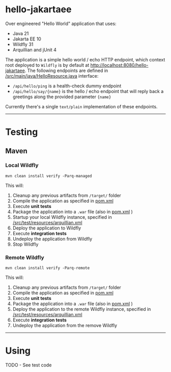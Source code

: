 # hello-jakartaee
Over engineered "Hello World" application that uses:
* Java 21
* Jakarta EE 10
* Wildfly 31
* Arquillian and jUnit 4

The application is a simple hello world / echo HTTP endpoint, which context root deployed to `Wildfly` is by default at <http://localhost:8080/hello-jakartaee>.
The following endpoints are defined in [/src/main/java/HelloResource.java](https://github.com/guilhermetrovo/hello-jakartaee/blob/main/src/main/java/ca/trovo/hello/HelloResource.java) interface: 
- `/api/hello/ping` is a health-check dummy endpoint
- `/api/hello/say/{name}` is the hello / echo endpoint that will reply back a greetings along the provided parameter `{name}`

Currently there's a single `text/plain` implementation of these endpoints.

***

# Testing
## Maven
### Local Wildfly
```
mvn clean install verify -Parq-managed
```
This will:
1. Cleanup any previous artifacts from `/target/` folder
2. Compile the application as specified in [pom.xml](https://github.com/guilhermetrovo/hello-jakartaee/blob/main/pom.xml) 
3. Execute **unit tests** 
4. Package the application into a `.war` file (also in [pom.xml](https://github.com/guilhermetrovo/hello-jakartaee/blob/main/pom.xml) )
5. Startup your local Wildfly instance, specified in [/src/test/resources/arquillian.xml](https://github.com/guilhermetrovo/hello-jakartaee/blob/main/src/test/resources/arquillian.xml)
6. Deploy the application to Wildfly
7. Execute **integration tests** 
8. Undeploy the application from Wildfly
9. Stop Wildfly

### Remote Wildfly
```
mvn clean install verify -Parq-remote
```
This will:
1. Cleanup any previous artifacts from `/target/` folder
2. Compile the application as specified in [pom.xml](https://github.com/guilhermetrovo/hello-jakartaee/blob/main/pom.xml) 
3. Execute **unit tests** 
4. Package the application into a `.war` file (also in [pom.xml](https://github.com/guilhermetrovo/hello-jakartaee/blob/main/pom.xml) )
5. Deploy the application to the remote Wildfly instance, specified in [/src/test/resources/arquillian.xml](https://github.com/guilhermetrovo/hello-jakartaee/blob/main/src/test/resources/arquillian.xml)
7. Execute **integration tests** 
8. Undeploy the application from the remove Wildfly

***

# Using
TODO - See test code
